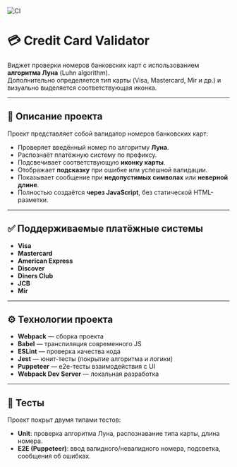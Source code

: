 ![CI](https://github.com/VikiKuk/validating-bank-cards/actions/workflows/node.js.yml/badge.svg)

# 💳 Credit Card Validator

Виджет проверки номеров банковских карт с использованием **алгоритма Луна** (Luhn algorithm).  
Дополнительно определяется тип карты (Visa, Mastercard, Mir и др.) и визуально выделяется соответствующая иконка.

---

## 📜 Описание проекта

Проект представляет собой валидатор номеров банковских карт:

- Проверяет введённый номер по алгоритму **Луна**.
- Распознаёт платёжную систему по префиксу.
- Подсвечивает соответствующую **иконку карты**.
- Отображает **подсказку** при ошибке или успешной валидации.
- Показывает сообщение при **недопустимых символах** или **неверной длине**.
- Полностью создаётся **через JavaScript**, без статической HTML-разметки.

---

## ✅ Поддерживаемые платёжные системы

- **Visa**
- **Mastercard**
- **American Express**
- **Discover**
- **Diners Club**
- **JCB**
- **Mir**

---

## ⚙️ Технологии проекта

- **Webpack** — сборка проекта  
- **Babel** — транспиляция современного JS  
- **ESLint** — проверка качества кода  
- **Jest** — юнит-тесты (покрытие алгоритма и логики)  
- **Puppeteer** — e2e-тесты взаимодействия с UI  
- **Webpack Dev Server** — локальная разработка  

---

## 🧪 Тесты

Проект покрыт двумя типами тестов:

- **Unit**: проверка алгоритма Луна, распознавание типа карты, длина номера.
- **E2E (Puppeteer)**: ввод валидного/невалидного номера, подсветка, сообщения об ошибках.

